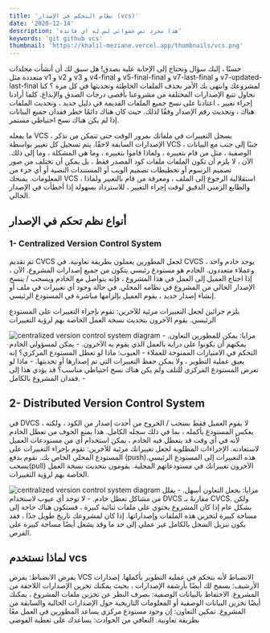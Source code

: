 ```yaml
---
title: 'نظام التحكم في الإصدار (vcs)'
date: '2020-12-14'
description: 'هذا مجرد نص عشوائي لس له اي فائدة'
keywords: 'git github vcs'
thumbnail: 'https://khalil-meziane.vercel.app/thumbnails/vcs.png'
---
```

حسنًا ، إليك سؤال وتحتاج إلى الإجابة عليه بصدق!
هل سبق لك أن أنشأت مجلدات متعددة مثل v1 و v2 و v3 و v4-final و v5-final-final و v7-last-final و v7-updated-last-final لمشروعك وانتهى بك الأمر بحذف الملفات الخاطئة وتحديثها في كل مرة ؟
كنا نحاول تتبع الإصدارات المختلفة من مشروعنا بأقصى درجات الصدق والإبداع.
كلما أرادنا إجراء تغيير ، اعتادنا على نسخ جميع الملفات القديمة في دليل جديد ، وتحديث الملفات هناك ، وتحديث رقم الإصدار وفقًا لذلك.
 حيث كان هناك دائمًا خطر فقدان جميع البيانات إذا لم يكن هناك نسخ احتياطي مستمر.

ما يفعله VCS ، يسجل التغييرات في ملفاتك بمرور الوقت حتى تتمكن من تذكر الإصدارات السابقة لاحقًا.
يتم تسجيل كل تغيير بواسطة VCS ، جنبًا إلى جنب مع البيانات الوصفية ، مثل من قام بتغييره ، ولماذا قاموا بتغييره ، وما هي المشكلة ، وما إلى ذلك.
الآن ، لا يلزم أن تكون الملفات ملفات كود المصدر فقط ، بل يمكن أن تختلف من صور تصميم الرسوم أو تخطيطات تصميم الويب أو المستندات النصية أو أي جزء من المعلومات.
يمنحك VCS استقلالية الرجوع إلى الملف ، ومعرفة من قام بالتغيير ولماذا ، والطابع الزمني الدقيق لوقت إجراء التغيير ، للاسترداد بسهولة إذا أخطأت في الإصدار الحالي.

## أنواع نظم تحكم في الإصدار
### 1- Centralized Version Control System
تم تقديم CVCS لجعل المطورين يعملون بطريقة تعاونية.
في CVCS ، يوجد خادم واحد وعملاء متعددون.
الخادم هو مستودع رئيسي يتكون من جميع إصدارات المشروع.
الآن ، إذا احتاج العميل إلى العمل في هذا المشروع ، فإنه يتواصل مع الخادم ويسحب / ينسخ الإصدار الحالي من المشروع في نظامه المحلي.
في حالة وجود أي تغييرات في ملف أو إنشاء إصدار جديد ، يقوم العميل بإلزامها مباشرة في المستودع الرئيسي.

يلزم جرائين لجعل التغييرات مرئية للآخرين:
تقوم بإجراء التغييرات على المستودع الرئيسي.
يقوم الآخرون بتحديث نسخة العمل الخاصة بهم لرؤية التغييرات

![centralized version control system diagram](/images/cvcs.png "centralized version control system diagram")
مزايا:
يمكن للمطورين التعاون. -
يمكنهم أن يكونوا على دراية بالعمل الذي يقوم به الآخرون. -
يمكن لمسؤولي الخادم التحكم في الامتيازات الممنوحة للعملاء -
العيوب:
ماذا لو تعطل المستودع المركزي؟ إنه يعيق عملية التطوير ، ولا يمكن حفظ التغييرات التي تم إصدارها أو تحديثها. -
ماذا لو تعرض المستودع المركزي للتلف ولم يكن هناك نسخ احتياطي مناسب؟ قد يؤدي هذا إلى فقدان المشروع بالكامل. - 

## 2- Distributed Version Control System
في DVCS ، لا يقوم العميل فقط بسحب / الخروج من أحدث إصدار من الكود ، ولكنه يعكس المستودع بأكمله ، بما في ذلك سجله الكامل.
هذا يمنع الخوف من تعطل الخادم لأنه في أي وقت قد يتعطل فيه الخادم ، يمكن استخدام أي من مستودعات العميل لاستعادته.
الإجراءات المطلوبة لجعل تغييراتك مرئية للآخرين:
تقوم بإجراء التغييرات على المستودع المحلي الخاص بك.
تقوم بدفع (push)هذه التغييرات إلى المستودع الرئيسي.
يسحب(pull) الآخرون تغييراتك في مستودعاتهم المحلية.
يقومون بتحديث نسخة العمل الخاصة بهم لرؤية التغييرات.

![centralized version control system diagram](/images/dvcs.png "centralized version control system diagram")
مزايا:
يجعل التعاون أسهل. -
يقلل من مشاكل تعطل خادم. -
لا توجد أي عيوب لاستخدام DVCS مقارنةً بـ CVCS.
 ولكن بشكل عام إذا كان المشروع يحتوي على ملفات ثنائية كبيرة ، فستكون  هناك حاجة إلى مساحة كبيرة لتخزين هذه الملفات وإصداراتها.
إذا كان لمشروعك تاريخ طويل جدًا ، فقد يكون تنزيل السجل بالكامل غير عملي إلى حد ما وقد يشغل أيضًا مساحة كبيرة على القرص.
## لماذا نستخدم vcs
يفرض الانضباط: يفرض VCS الانضباط لأنه يتحكم في عملية التطوير بأكملها.
إصدارات الأرشيف: يسمح لك أيضًا بأرشفة الإصدارات ، بحيث يمكنك تخزين الإصدارات اللاحقة من المشروع.
الاحتفاظ بالبيانات الوصفية: بصرف النظر عن تخزين ملفات المشروع ، يمكنك أيضًا تخزين البيانات الوصفية أو المعلومات التاريخية حول الإصدارات الحالية والسابقة من المشروع.
تمكين التعاون: إن وجود مستودع مركزي يساعد المطورين في العمل معًا بطريقة تعاونية.
التعافي من الحوادث: يساعدك على تغطية الفوضى